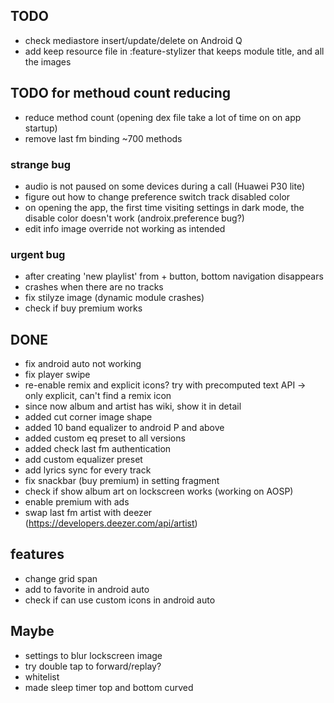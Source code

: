 ## TODO
- check mediastore insert/update/delete on Android Q
- add keep resource file in :feature-stylizer that keeps module title, and all the images

## TODO for methoud count reducing
- reduce method count (opening dex file take a lot of time on on app startup)
- remove last fm binding ~700 methods

### strange bug 
- audio is not paused on some devices during a call (Huawei P30 lite)
- figure out how to change preference switch track disabled color
- on opening the app, the first time visiting settings in dark mode, the disable color doesn't work (androix.preference bug?)
- edit info image override not working as intended

### urgent bug
- after creating 'new playlist' from + button, bottom navigation disappears
- crashes when there are no tracks
- fix stilyze image (dynamic module crashes)
- check if buy premium works

## DONE
- fix android auto not working
- fix player swipe
- re-enable remix and explicit icons? try with precomputed text API -> only explicit, can't find a remix icon
- since now album and artist has wiki, show it in detail
- added cut corner image shape
- added 10 band equalizer to android P and above
- added custom eq preset to all versions
- added check last fm authentication
- add custom equalizer preset
- add lyrics sync for every track
- fix snackbar (buy premium) in setting fragment
- check if show album art on lockscreen works (working on AOSP)
- enable premium with ads
- swap last fm artist with deezer (https://developers.deezer.com/api/artist) 


## features
- change grid span
- add to favorite in android auto
- check if can use custom icons in android auto

## Maybe
- settings to blur lockscreen image
- try double tap to forward/replay?
- whitelist
- made sleep timer top and bottom curved